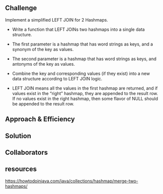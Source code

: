 ## Challenge

Implement a simplified LEFT JOIN for 2 Hashmaps.

- Write a function that LEFT JOINs two hashmaps into a single data structure.

- The first parameter is a hashmap that has word strings as keys, and a synonym of the key as values.
- The second parameter is a hashmap that has word strings as keys, and antonyms of the key as values.
- Combine the key and corresponding values (if they exist) into a new data structure according to LEFT JOIN logic.
- LEFT JOIN means all the values in the first hashmap are returned, and if values exist in the “right” hashmap, they are appended to the result row. If no values exist in the right hashmap, then some flavor of NULL should be appended to the result row.

## Approach & Efficiency

## Solution

## Collaborators

## resources

https://howtodoinjava.com/java/collections/hashmap/merge-two-hashmaps/
